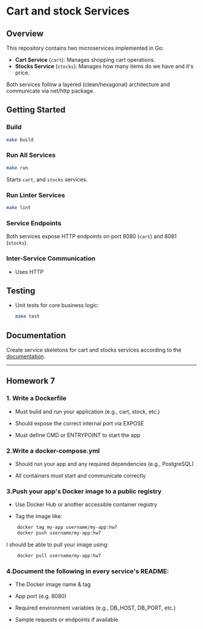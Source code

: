 # Cart and stock Services

## Overview

This repository contains two microservices implemented in Go:
- **Cart Service** (`cart`): Manages shopping cart operations.
- **Stocks Service** (`stocks`): Manages how many items do we have and it's price.

Both services follow a layered (clean/hexagonal) architecture and communicate via net/http package.


## Getting Started

### Build

```bash
make build
```

### Run All Services

```bash
make run
```
Starts `cart`, and `stocks` services.

### Run Linter Services

```bash
make lint
```

### Service Endpoints

Both services expose HTTP endpoints on port 8080 (`cart`) and 8081 (`stocks`).


### Inter-Service Communication

- Uses HTTP

## Testing

- Unit tests for core business logic:
  ```bash
  make test 
  ```

## Documentation

Create service skeletons for cart and stocks services according to the [documentation](docs/README.md).

---

## Homework 7

### 1. Write a Dockerfile

- Must build and run your application (e.g., cart, stock, etc.)

- Should expose the correct internal port via EXPOSE

- Must define CMD or ENTRYPOINT to start the app

### 2.Write a docker-compose.yml

- Should run your app and any required dependencies (e.g., PostgreSQL)

- All containers must start and communicate correctly

### 3.Push your app's Docker image to a public registry

- Use Docker Hub or another accessible container registry

- Tag the image like:
```bash
    docker tag my-app username/my-app:hw7
    docker push username/my-app:hw7
```

I should be able to pull your image using:
```bash
    docker pull username/my-app:hw7
```

### 4.Document the following in every service's README:

- The Docker image name & tag

- App port (e.g. 8080)

- Required environment variables (e.g., DB_HOST, DB_PORT, etc.)

- Sample requests or endpoints if available